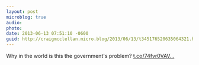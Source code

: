 ```yaml
---
layout: post
microblog: true
audio: 
photo: 
date: 2013-06-13 07:51:10 -0600
guid: http://craigmcclellan.micro.blog/2013/06/13/t345176520635064321.html
---
```

Why in the world is this the government's problem? [t.co/74fvr0VAV...](http://t.co/74fvr0VAVO)
